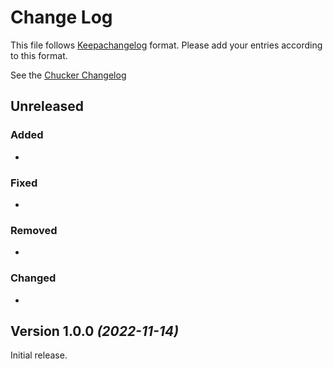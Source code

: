 # Change Log

This file follows [Keepachangelog](https://keepachangelog.com/) format.
Please add your entries according to this format.

See the [Chucker Changelog](https://github.com/ChuckerTeam/chucker/blob/develop/CHANGELOG.md)
## Unreleased

### Added
* 

### Fixed

* 

### Removed

* 

### Changed

* 


## Version 1.0.0 *(2022-11-14)*

Initial release.
